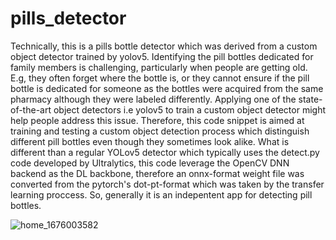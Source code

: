 # pills_detector
Technically, this is a pills bottle detector which was derived from a custom object detector trained by yolov5. Identifying the pill bottles dedicated for family members is challenging, particularly when people are getting old. E.g, they often forget where the bottle is, or they cannot ensure if the pill bottle is dedicated for someone as the bottles were acquired from the same pharmacy although they were labeled differently. 
Applying one of the state-of-the-art object detectors i.e yolov5 to train a custom object detector might help people address this issue. Therefore, this code snippet is aimed at training and testing a custom object detection process which distinguish different pill bottles even though they sometimes look alike. 
What is different than a regular YOLov5 detector which typically uses the detect.py code developed by Ultralytics, this code leverage the OpenCV DNN backend as the DL backbone, therefore an onnx-format weight file was converted from the pytorch's dot-pt-format which was taken by the transfer learning proccess. So, generally it is an indepentent app for detecting pill bottles.  

![home_1676003582](https://user-images.githubusercontent.com/99988506/218037589-9625cb12-f613-4b45-b31b-fb9bb86078d5.jpg)
